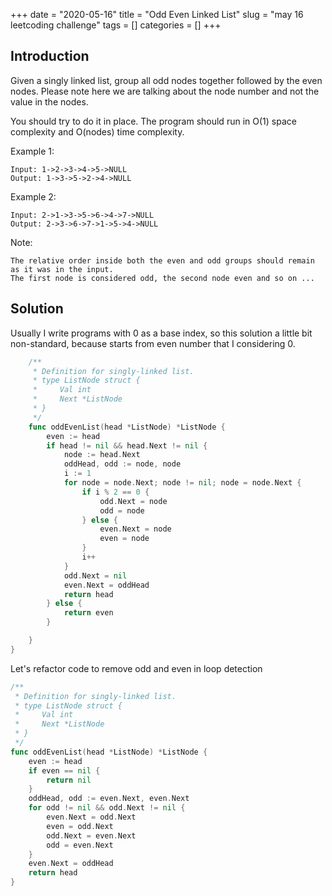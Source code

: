 +++
date = "2020-05-16"
title = "Odd Even Linked List"
slug = "may 16 leetcoding challenge"
tags = []
categories = []
+++

## Introduction

Given a singly linked list, group all odd nodes together followed by the even nodes. Please note here we are talking about the node number and not the value in the nodes.

You should try to do it in place. The program should run in O(1) space complexity and O(nodes) time complexity.

Example 1:
```
Input: 1->2->3->4->5->NULL
Output: 1->3->5->2->4->NULL
```

Example 2:
```
Input: 2->1->3->5->6->4->7->NULL
Output: 2->3->6->7->1->5->4->NULL
```

Note:
```
The relative order inside both the even and odd groups should remain as it was in the input.
The first node is considered odd, the second node even and so on ...
```

## Solution

Usually I write programs with 0 as a base index, so this solution a little bit non-standard, because starts from even number that I considering 0.

``` go
	/**
	 * Definition for singly-linked list.
	 * type ListNode struct {
	 *     Val int
	 *     Next *ListNode
	 * }
	 */
	func oddEvenList(head *ListNode) *ListNode {
	    even := head
	    if head != nil && head.Next != nil {
	        node := head.Next
	        oddHead, odd := node, node
	        i := 1
	        for node = node.Next; node != nil; node = node.Next {
	            if i % 2 == 0 {
	                odd.Next = node
	                odd = node
	            } else {
	                even.Next = node
	                even = node
	            }
	            i++
	        }
	        odd.Next = nil
	        even.Next = oddHead
	        return head
	    } else {
	        return even
	    }

	}
}
```

Let's refactor code to remove odd and even in loop detection

``` go
/**
 * Definition for singly-linked list.
 * type ListNode struct {
 *     Val int
 *     Next *ListNode
 * }
 */
func oddEvenList(head *ListNode) *ListNode {
    even := head
    if even == nil {
        return nil
    }
    oddHead, odd := even.Next, even.Next
    for odd != nil && odd.Next != nil {
        even.Next = odd.Next
        even = odd.Next
        odd.Next = even.Next
        odd = even.Next
    }
    even.Next = oddHead
    return head
}
```
